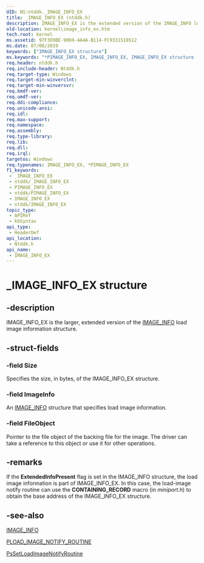 ```yaml
---
UID: NS:ntddk._IMAGE_INFO_EX
title: _IMAGE_INFO_EX (ntddk.h)
description: IMAGE_INFO_EX is the extended version of the IMAGE_INFO load image information structure.
old-location: kernel\image_info_ex.htm
tech.root: kernel
ms.assetid: 97F3D9BE-9069-4A4A-B114-FC9331510512
ms.date: 07/08/2019
keywords: ["IMAGE_INFO_EX structure"]
ms.keywords: "*PIMAGE_INFO_EX, IMAGE_INFO_EX, IMAGE_INFO_EX structure [Kernel-Mode Driver Architecture], PIMAGE_INFO_EX, PIMAGE_INFO_EX structure pointer [Kernel-Mode Driver Architecture], _IMAGE_INFO_EX, kernel.image_info_ex, ntddk/IMAGE_INFO_EX, ntddk/PIMAGE_INFO_EX"
req.header: ntddk.h
req.include-header: Ntddk.h
req.target-type: Windows
req.target-min-winverclnt: 
req.target-min-winversvr: 
req.kmdf-ver: 
req.umdf-ver: 
req.ddi-compliance: 
req.unicode-ansi: 
req.idl: 
req.max-support: 
req.namespace: 
req.assembly: 
req.type-library: 
req.lib: 
req.dll: 
req.irql: 
targetos: Windows
req.typenames: IMAGE_INFO_EX, *PIMAGE_INFO_EX
f1_keywords:
 - _IMAGE_INFO_EX
 - ntddk/_IMAGE_INFO_EX
 - PIMAGE_INFO_EX
 - ntddk/PIMAGE_INFO_EX
 - IMAGE_INFO_EX
 - ntddk/IMAGE_INFO_EX
topic_type:
 - APIRef
 - kbSyntax
api_type:
 - HeaderDef
api_location:
 - Ntddk.h
api_name:
 - IMAGE_INFO_EX
---
```


# _IMAGE_INFO_EX structure


## -description

IMAGE_INFO_EX is the larger, extended version of the [IMAGE_INFO](./ns-ntddk-_image_info.md) load image information structure.

## -struct-fields

### -field Size

Specifies the size, in bytes, of the IMAGE_INFO_EX structure.

### -field ImageInfo

An [IMAGE_INFO](./ns-ntddk-_image_info.md) structure that specifies load image information.

### -field FileObject

Pointer to the file object of the backing file for the image. The driver can take a reference to this object or use it for other operations.

## -remarks

If the **ExtendedInfoPresent** flag is set in the IMAGE_INFO structure, the load image information is part of IMAGE_INFO_EX. In this case, the load-image notify routine can use the **CONTAINING_RECORD** macro (in *miniport.h*) to obtain the base address of the IMAGE_INFO_EX structure.

## -see-also

[IMAGE_INFO](./ns-ntddk-_image_info.md)

[PLOAD_IMAGE_NOTIFY_ROUTINE](./nc-ntddk-pload_image_notify_routine.md)

[PsSetLoadImageNotifyRoutine](./nf-ntddk-pssetloadimagenotifyroutine.md)